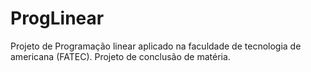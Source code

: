 # ProgLinear
Projeto de Programação linear aplicado na faculdade de tecnologia de americana (FATEC). Projeto de conclusão de matéria.
